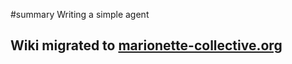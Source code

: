 ﻿#summary Writing a simple agent

## Wiki migrated to [marionette-collective.org](http://marionette-collective.org/reference/basic/basic_agent_and_client.html) ##